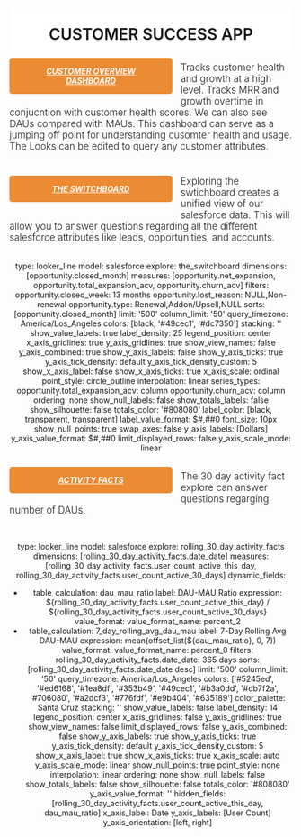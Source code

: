 <div style="width: 100%; text-align: center; overflow: hidden;">

<h1 style="background-color: #fff; padding: 30px 0 15px;font-weight:500; text-transform: uppercase; margin-bottom: 0; font-weight: 600;">CUSTOMER SUCCESS APP</h1>

<div style=" float: left; margin-bottom: 15px; width: 100%;">
  <h5 style="float: left; padding: 15px 25px; background-color: #eb8b33; border-radius: 5px; width: 240px; margin: 10px 15px 20px 0; text-align: center;"><a target="_blank" style="color: #fff; text-transform: uppercase;" href="https://demonew.looker.com/dashboards/289?Account%20Executive%20Name=&date=&filter_config=%7B%22Account%20Executive%20Name%22:%5B%7B%22type%22:%22%3D%22,%22values%22:%5B%7B%22constant%22:%22%22%7D,%7B%7D%5D,%22id%22:4%7D%5D,%22date%22:%5B%7B%22type%22:%22advanced%22,%22values%22:%5B%7B%22constant%22:null%7D,%7B%7D%5D,%22id%22:5%7D%5D%7D">Customer Overview Dashboard</a></h5>
  <div style="text-align: left; font-size: 17px;">
    <p style="font-weight: 300; margin-top: 17px;">Tracks customer health and growth at a high level. Tracks MRR and growth overtime in conjucntion with customer health scores. We can also see DAUs compared with MAUs. This dashboard can serve as a jumping off point for understanding cusomter health and usage. The Looks can be edited to query any customer attributes.  </p>
  </div>
</div>

<div style=" float: left; margin-bottom: 15px; width: 100%;">
  <h5 style="float: left; padding: 15px 25px; background-color: #eb8b33; border-radius: 5px; width: 240px; margin: 10px 15px 20px 0; text-align: center;"><a target="_blank" style="color: #fff; text-transform: uppercase;" href="https://demonew.looker.com/explore/salesforce/the_switchboard">The Switchboard</a></h5>
  <div style="text-align: left; font-size: 17px;">
    <p style="font-weight: 300; margin-top: 10px;">Exploring the swtichboard creates a unified view of our salesforce data. This will allow you to answer questions regarding all the different salesforce attributes like leads, opportunities, and accounts.  </p>
  </div>
</div>
<div style=" float: left; margin-bottom: 15px; width: 100%;">
<look name = "e3">
  type: looker_line
  model: salesforce
  explore: the_switchboard
  dimensions: [opportunity.closed_month]
  measures: [opportunity.net_expansion, opportunity.total_expansion_acv, opportunity.churn_acv]
  filters:
    opportunity.closed_week: 13 months
    opportunity.lost_reason: NULL,Non-renewal
    opportunity.type: Renewal,Addon/Upsell,NULL
  sorts: [opportunity.closed_month]
  limit: '500'
  column_limit: '50'
  query_timezone: America/Los_Angeles
  colors: [black, '#49cec1', '#dc7350']
  stacking: ''
  show_value_labels: true
  label_density: 25
  legend_position: center
  x_axis_gridlines: true
  y_axis_gridlines: true
  show_view_names: false
  y_axis_combined: true
  show_y_axis_labels: false
  show_y_axis_ticks: true
  y_axis_tick_density: default
  y_axis_tick_density_custom: 5
  show_x_axis_label: false
  show_x_axis_ticks: true
  x_axis_scale: ordinal
  point_style: circle_outline
  interpolation: linear
  series_types:
    opportunity.total_expansion_acv: column
    opportunity.churn_acv: column
  ordering: none
  show_null_labels: false
  show_totals_labels: false
  show_silhouette: false
  totals_color: '#808080'
  label_color: [black, transparent, transparent]
  label_value_format: $#,##0
  font_size: 10px
  show_null_points: true
  swap_axes: false
  y_axis_labels: [Dollars]
  y_axis_value_format: $#,##0
  limit_displayed_rows: false
  y_axis_scale_mode: linear
</look>  
</div>  
  

<div style=" float: left; margin-bottom: 15px; width: 100%;">
  <h5 style="float: left; padding: 15px 25px; background-color: #eb8b33; border-radius: 5px; width: 240px; margin: 10px 15px 20px 0; text-align: center;"><a target="_blank" style="color: #fff; text-transform: uppercase;" href="https://demonew.looker.com/explore/salesforce/rolling_30_day_activity_facts">Activity Facts</a></h5>
  <div style="text-align: left; font-size: 17px;">
    <p style="font-weight: 300; margin-top: 17px;">The 30 day activity fact explore can answer questions regarging number of DAUs.</p>
  </div>
</div>

<div style=" float: left; margin-bottom: 15px; width: 100%;">
<look name = "e4">

  type: looker_line
  model: salesforce
  explore: rolling_30_day_activity_facts
  dimensions: [rolling_30_day_activity_facts.date_date]
  measures: [rolling_30_day_activity_facts.user_count_active_this_day, rolling_30_day_activity_facts.user_count_active_30_days]
  dynamic_fields:
  - table_calculation: dau_mau_ratio
    label: DAU-MAU Ratio
    expression: ${rolling_30_day_activity_facts.user_count_active_this_day} / ${rolling_30_day_activity_facts.user_count_active_30_days}
    value_format:
    value_format_name: percent_2
  - table_calculation: 7_day_rolling_avg_dau_mau
    label: 7-Day Rolling Avg DAU-MAU
    expression: mean(offset_list(${dau_mau_ratio}, 0, 7))
    value_format:
    value_format_name: percent_0
  filters:
    rolling_30_day_activity_facts.date_date: 365 days
  sorts: [rolling_30_day_activity_facts.date_date desc]
  limit: '500'
  column_limit: '50'
  query_timezone: America/Los_Angeles
  colors: ['#5245ed', '#ed6168', '#1ea8df', '#353b49', '#49cec1', '#b3a0dd', '#db7f2a',
    '#706080', '#a2dcf3', '#776fdf', '#e9b404', '#635189']
  color_palette: Santa Cruz
  stacking: ''
  show_value_labels: false
  label_density: 14
  legend_position: center
  x_axis_gridlines: false
  y_axis_gridlines: true
  show_view_names: false
  limit_displayed_rows: false
  y_axis_combined: false
  show_y_axis_labels: true
  show_y_axis_ticks: true
  y_axis_tick_density: default
  y_axis_tick_density_custom: 5
  show_x_axis_label: true
  show_x_axis_ticks: true
  x_axis_scale: auto
  y_axis_scale_mode: linear
  show_null_points: true
  point_style: none
  interpolation: linear
  ordering: none
  show_null_labels: false
  show_totals_labels: false
  show_silhouette: false
  totals_color: '#808080'
  y_axis_value_format: ''
  hidden_fields: [rolling_30_day_activity_facts.user_count_active_this_day, dau_mau_ratio]
  x_axis_label: Date
  y_axis_labels: [User Count]
  y_axis_orientation: [left, right]



</look>  
</div>  
  


</div>

